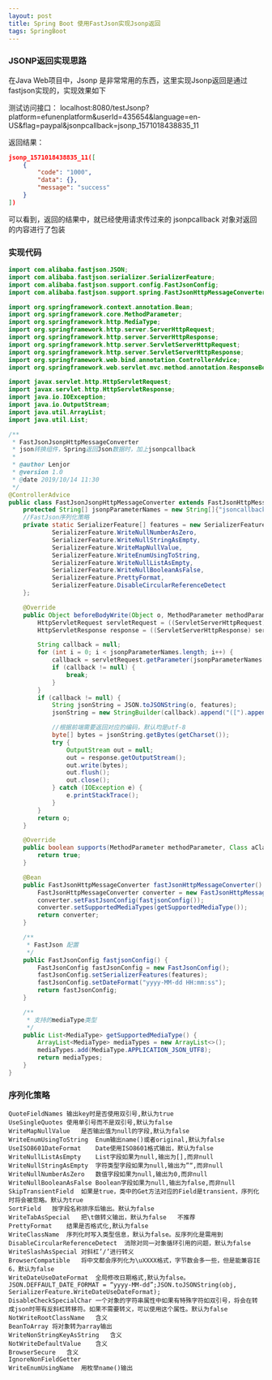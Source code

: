 ```yaml
---
layout: post
title: Spring Boot 使用FastJson实现Jsonp返回
tags: SpringBoot  
---
```


### JSONP返回实现思路
在Java Web项目中，Jsonp 是非常常用的东西，这里实现Jsonp返回是通过fastjson实现的，实现效果如下

测试访问接口：
localhost:8080/testJsonp?platform=efunenplatform&userId=435654&language=en-US&flag=paypal&jsonpcallback=jsonp_1571018438835_11

返回结果：
``` json
jsonp_1571018438835_11([
	{
		"code": "1000",
		"data": {},
		"message": "success"
	}
])
```
可以看到，返回的结果中，就已经使用请求传过来的 jsonpcallback 对象对返回的内容进行了包装

### 实现代码

```java
import com.alibaba.fastjson.JSON;
import com.alibaba.fastjson.serializer.SerializerFeature;
import com.alibaba.fastjson.support.config.FastJsonConfig;
import com.alibaba.fastjson.support.spring.FastJsonHttpMessageConverter;

import org.springframework.context.annotation.Bean;
import org.springframework.core.MethodParameter;
import org.springframework.http.MediaType;
import org.springframework.http.server.ServerHttpRequest;
import org.springframework.http.server.ServerHttpResponse;
import org.springframework.http.server.ServletServerHttpRequest;
import org.springframework.http.server.ServletServerHttpResponse;
import org.springframework.web.bind.annotation.ControllerAdvice;
import org.springframework.web.servlet.mvc.method.annotation.ResponseBodyAdvice;

import javax.servlet.http.HttpServletRequest;
import javax.servlet.http.HttpServletResponse;
import java.io.IOException;
import java.io.OutputStream;
import java.util.ArrayList;
import java.util.List;

/**
 * FastJsonJsonpHttpMessageConverter
 * json转换组件，Spring返回Json数据时，加上jsonpcallback
 *
 * @author Lenjor
 * @version 1.0
 * @date 2019/10/14 11:30
 */
@ControllerAdvice
public class FastJsonJsonpHttpMessageConverter extends FastJsonHttpMessageConverter implements ResponseBodyAdvice {
    protected String[] jsonpParameterNames = new String[]{"jsoncallback", "jsonpcallback", "jsonp", "callback"};
    //FastJson序列化策略
    private static SerializerFeature[] features = new SerializerFeature[]{
            SerializerFeature.WriteNullNumberAsZero,
            SerializerFeature.WriteNullStringAsEmpty,
            SerializerFeature.WriteMapNullValue,
            SerializerFeature.WriteEnumUsingToString,
            SerializerFeature.WriteNullListAsEmpty,
            SerializerFeature.WriteNullBooleanAsFalse,
            SerializerFeature.PrettyFormat,
            SerializerFeature.DisableCircularReferenceDetect
    };

    @Override
    public Object beforeBodyWrite(Object o, MethodParameter methodParameter, MediaType mediaType, Class aClass, ServerHttpRequest serverHttpRequest, ServerHttpResponse serverHttpResponse) {
        HttpServletRequest servletRequest = ((ServletServerHttpRequest) serverHttpRequest).getServletRequest();
        HttpServletResponse response = ((ServletServerHttpResponse) serverHttpResponse).getServletResponse();

        String callback = null;
        for (int i = 0; i < jsonpParameterNames.length; i++) {
            callback = servletRequest.getParameter(jsonpParameterNames[i]);
            if (callback != null) {
                break;
            }
        }
        if (callback != null) {
            String jsonString = JSON.toJSONString(o, features);
            jsonString = new StringBuilder(callback).append("([").append(jsonString).append("])").toString();

            //根据前端需要返回对应的编码，默认均是utf-8
            byte[] bytes = jsonString.getBytes(getCharset());
            try {
                OutputStream out = null;
                out = response.getOutputStream();
                out.write(bytes);
                out.flush();
                out.close();
            } catch (IOException e) {
                e.printStackTrace();
            }
        }
        return o;
    }

    @Override
    public boolean supports(MethodParameter methodParameter, Class aClass) {
        return true;
    }

    @Bean
    public FastJsonHttpMessageConverter fastJsonHttpMessageConverter() {
        FastJsonHttpMessageConverter converter = new FastJsonHttpMessageConverter();
        converter.setFastJsonConfig(fastjsonConfig());
        converter.setSupportedMediaTypes(getSupportedMediaType());
        return converter;
    }

    /**
     * FastJson 配置
     */
    public FastJsonConfig fastjsonConfig() {
        FastJsonConfig fastJsonConfig = new FastJsonConfig();
        fastJsonConfig.setSerializerFeatures(features);
        fastJsonConfig.setDateFormat("yyyy-MM-dd HH:mm:ss");
        return fastJsonConfig;
    }

    /**
     * 支持的mediaType类型
     */
    public List<MediaType> getSupportedMediaType() {
        ArrayList<MediaType> mediaTypes = new ArrayList<>();
        mediaTypes.add(MediaType.APPLICATION_JSON_UTF8);
        return mediaTypes;
    }
}

```

### 序列化策略

    QuoteFieldNames 输出key时是否使用双引号,默认为true
    UseSingleQuotes 使用单引号而不是双引号,默认为false
    WriteMapNullValue   是否输出值为null的字段,默认为false  
    WriteEnumUsingToString  Enum输出name()或者original,默认为false
    UseISO8601DateFormat    Date使用ISO8601格式输出，默认为false  
    WriteNullListAsEmpty    List字段如果为null,输出为[],而非null  
    WriteNullStringAsEmpty  字符类型字段如果为null,输出为”“,而非null  
    WriteNullNumberAsZero   数值字段如果为null,输出为0,而非null
    WriteNullBooleanAsFalse Boolean字段如果为null,输出为false,而非null
    SkipTransientField  如果是true，类中的Get方法对应的Field是transient，序列化时将会被忽略。默认为true
    SortField   按字段名称排序后输出。默认为false
    WriteTabAsSpecial   把\t做转义输出，默认为false   不推荐
    PrettyFormat    结果是否格式化,默认为false
    WriteClassName  序列化时写入类型信息，默认为false。反序列化是需用到
    DisableCircularReferenceDetect  消除对同一对象循环引用的问题，默认为false
    WriteSlashAsSpecial 对斜杠’/’进行转义  
    BrowserCompatible   将中文都会序列化为\uXXXX格式，字节数会多一些，但是能兼容IE 6，默认为false
    WriteDateUseDateFormat  全局修改日期格式,默认为false。JSON.DEFFAULT_DATE_FORMAT = “yyyy-MM-dd”;JSON.toJSONString(obj, SerializerFeature.WriteDateUseDateFormat);
    DisableCheckSpecialChar 一个对象的字符串属性中如果有特殊字符如双引号，将会在转成json时带有反斜杠转移符。如果不需要转义，可以使用这个属性。默认为false
    NotWriteRootClassName   含义  
    BeanToArray 将对象转为array输出
    WriteNonStringKeyAsString   含义  
    NotWriteDefaultValue    含义  
    BrowserSecure   含义  
    IgnoreNonFieldGetter      
    WriteEnumUsingName  用枚举name()输出
